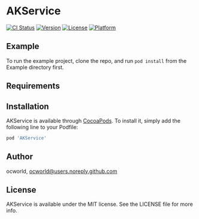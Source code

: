 # AKService

[![CI Status](https://img.shields.io/travis/ocworld/AKService.svg?style=flat)](https://travis-ci.org/ocworld/AKService)
[![Version](https://img.shields.io/cocoapods/v/AKService.svg?style=flat)](https://cocoapods.org/pods/AKService)
[![License](https://img.shields.io/cocoapods/l/AKService.svg?style=flat)](https://cocoapods.org/pods/AKService)
[![Platform](https://img.shields.io/cocoapods/p/AKService.svg?style=flat)](https://cocoapods.org/pods/AKService)

## Example

To run the example project, clone the repo, and run `pod install` from the Example directory first.

## Requirements

## Installation

AKService is available through [CocoaPods](https://cocoapods.org). To install
it, simply add the following line to your Podfile:

```ruby
pod 'AKService'
```

## Author

ocworld, ocworld@users.noreply.github.com

## License

AKService is available under the MIT license. See the LICENSE file for more info.

